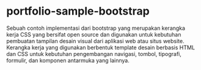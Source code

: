 # portfolio-sample-bootstrap
Sebuah contoh implementasi dari bootstrap yang merupakan kerangka kerja CSS yang bersifat open source dan digunakan untuk kebutuhan pembuatan tampilan desain visual dari aplikasi web atau situs website. Kerangka kerja yang digunakan berbentuk template desain berbasis HTML dan CSS untuk kebutuhan pengembangan navigasi, tombol, tipografi, formulir, dan komponen antarmuka yang lainnya. 
